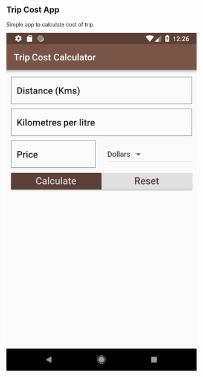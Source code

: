 ## Trip Cost App

Simple app to calculate cost of trip.

![Alt text](/images/screenshot.png?raw=true "Screenshot")
